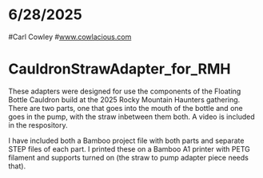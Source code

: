 # 6/28/2025
#Carl Cowley
#www.cowlacious.com
# CauldronStrawAdapter_for_RMH
These adapters were designed for use the components of the Floating Bottle Cauldron build at the 2025 Rocky Mountain Haunters gathering.
There are two parts, one that goes into the mouth of the bottle and one goes in the pump, with the straw inbetween them both. 
A video is included in the respository.

I have included both a Bamboo project file with both parts and separate STEP files of each part.
I printed these on a Bamboo A1 printer with PETG filament and supports turned on (the straw to pump adapter piece needs that).  
